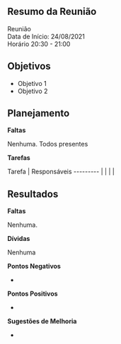 ## Resumo da Reunião

Reunião <br>
Data de Início: 24/08/2021 <br>
Horário 20:30 - 21:00 <br>

## Objetivos

- Objetivo 1
- Objetivo 2

## Planejamento

**Faltas** 

Nenhuma. Todos presentes

**Tarefas**

Tarefa   | Responsáveis
--------- |
<Tarefa> | <Responsavel>
<Tarefa> | <Responsavel>
<Tarefa> | <Responsavel>

## Resultados

**Faltas** 

Nenhuma.

**Dívidas**

Nenhuma


**Pontos Negativos**

- 

**Pontos Positivos**

- 

**Sugestões de Melhoria**

- 
